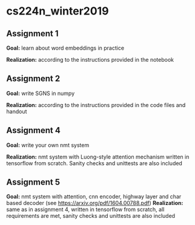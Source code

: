 # cs224n_winter2019

## Assignment 1
**Goal:** learn about word embeddings in practice

**Realization:** according to the instructions provided in the notebook

## Assignment 2
**Goal:** write SGNS in numpy

**Realization:** according to the instructions provided in the code files and handout

## Assignment 4
**Goal:** write your own nmt system

**Realization:** nmt system with Luong-style attention mechanism written in tensorflow from scratch. Sanity checks and unittests are also included

## Assignment 5
**Goal:** nmt system with attention, cnn encoder, highway layer and char based decoder (see https://arxiv.org/pdf/1604.00788.pdf)
**Realization:** same as in assignment 4, written in tensorflow from scratch, all requirements are met, sanity checks and unittests are also included
